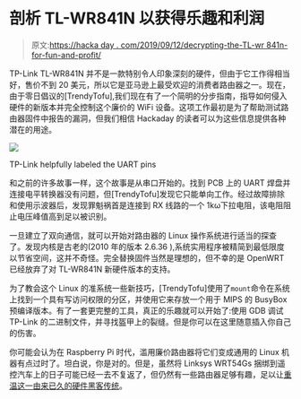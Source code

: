 # 剖析 TL-WR841N 以获得乐趣和利润

> 原文:[https://hacka day . com/2019/09/12/decrypting-the-TL-wr 841n-for-fun-and-profit/](https://hackaday.com/2019/09/12/dissecting-the-tl-wr841n-for-fun-and-profit/)

TP-Link TL-WR841N 并不是一款特别令人印象深刻的硬件，但由于它工作得相当好，售价不到 20 美元，所以它是亚马逊上最受欢迎的消费者路由器之一。现在，由于零日倡议的[TrendyTofu],我们现在有了一个简明的分步指南，指导如何侵入硬件的新版本并完全控制这个廉价的 WiFi 设备。这项工作最初是为了帮助测试路由器固件中报告的漏洞，但我们相信 Hackaday 的读者可以为这些信息提供各种潜在的用途。

[![](../Images/6562b729b1cf5f9f2e3cf2aaf3217235.png)](https://hackaday.com/wp-content/uploads/2019/09/wr841n_detail.jpg)

TP-Link helpfully labeled the UART pins

和之前的许多故事一样，这个故事是从串口开始的。找到 PCB 上的 UART 焊盘并连接电平转换器没有问题，但[TrendyTofu]发现它只能单向工作。经过故障排除和使用示波器后，发现罪魁祸首是连接到 RX 线路的一个 1kω下拉电阻，该电阻阻止电压峰值高到足以被识别。

一旦建立了双向通信，就可以开始对路由器的 Linux 操作系统进行适当的探查了。发现内核是古老的(2010 年的版本 2.6.36 ),系统实用程序被精简到最低限度以节省空间，这并不奇怪。完全替换固件当然是理想的，但不幸的是 OpenWRT 已经放弃了对 TL-WR841N 新硬件版本的支持。

为了教会这个 Linux 的准系统一些新技巧，[TrendyTofu]使用了`mount`命令在系统上找到一个具有写访问权限的分区，并使用它来存放一个用于 MIPS 的 BusyBox 预编译版本。有了一套更完整的工具，真正的乐趣就可以开始了:使用 GDB 调试 TP-Link 的二进制文件，并寻找盔甲上的裂缝。但是你可以在这里随意插入你自己的伤害。

你可能会认为在 Raspberry Pi 时代，滥用廉价路由器将它们变成通用的 Linux 机器有点过时了。坦白说，你是对的。但是，虽然将 Linksys WRT54Gs 捆绑到遥控汽车上的日子可能已经一去不复返了，但仍然有一些路由器足够有趣，足以让[重温这一由来已久的硬件黑客传统](https://hackaday.com/2019/02/01/this-tiny-router-could-be-the-next-big-thing/)。